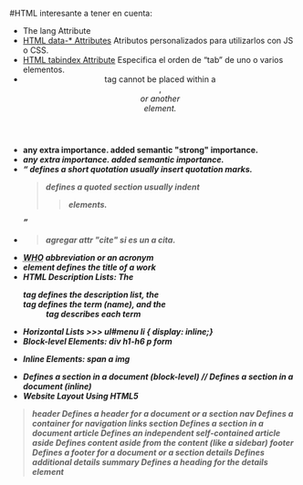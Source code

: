 #HTML interesante a tener en cuenta:

* The lang Attribute <html lang="en-US"> <html lang="es-ES">
* [HTML data-* Attributes](http://www.w3schools.com/tags/att_global_data.asp) Atributos personalizados para utilizarlos con JS o CSS.
* [HTML tabindex Attribute](http://www.w3schools.com/tags/att_global_tabindex.asp) Especifica el orden de “tab” de uno o varios elementos.
* <header> tag cannot be placed within a <footer>, <address> or another <header> element.
* <b> any extra importance. <strong> added semantic "strong" importance.
* <i> any extra importance. <em> added semantic importance.
* <q> defines a short quotation usually insert quotation marks. <blockquote> defines a quoted section usually indent <blockquote> elements.
* <blockquote cite="http://..."> agregar attr "cite" si es un a cita.
* <abbr title="World Health Organization">WHO</abbr> abbreviation or an acronym
* <cite> element defines the title of a work
* HTML Description Lists:  The <dl> tag defines the description list, the <dt> tag defines the term (name), and the <dd> tag describes each term
* Horizontal Lists >>> ul#menu li { display: inline;}
* Block-level Elements: div h1-h6 p form
+ Inline Elements: span a img
* <div>	Defines a section in a document (block-level) // <span>	Defines a section in a document (inline)
* Website Layout Using HTML5
> header	Defines a header for a document or a section
> nav	Defines a container for navigation links
> section	Defines a section in a document
> article	Defines an independent self-contained article
> aside	Defines content aside from the content (like a sidebar)
> footer	Defines a footer for a document or a section
> details	Defines additional details
> summary	Defines a heading for the details element




